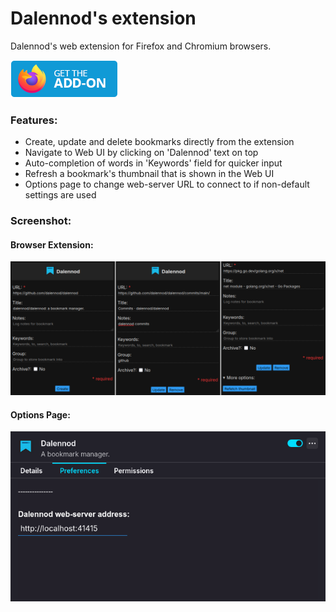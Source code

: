 # Dalennod's extension

Dalennod's web extension for Firefox and Chromium browsers.

[![Get the Addon](./screenshot/firefox.png)](https://addons.mozilla.org/en-US/firefox/addon/dalennod)

### Features:

- Create, update and delete bookmarks directly from the extension
- Navigate to Web UI by clicking on 'Dalennod' text on top
- Auto-completion of words in 'Keywords' field for quicker input
- Refresh a bookmark's thumbnail that is shown in the Web UI
- Options page to change web-server URL to connect to if non-default settings are used

### Screenshot:

#### Browser Extension:
![Browser extension](./screenshot/ff-ext.png)

#### Options Page:
![Options Page](./screenshot/options.png)
